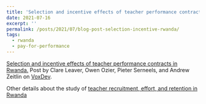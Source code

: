 ```yaml
---
title: 'Selection and incentive effects of teacher performance contracts in Rwanda'
date: 2021-07-16
excerpt: ''
permalink: /posts/2021/07/blog-post-selection-incentive-rwanda/
tags:
  - rwanda
  - pay-for-performance
---
```


[Selection and incentive effects of teacher performance contracts in Rwanda.](https://voxdev.org/topic/health-education/selection-and-incentive-effects-teacher-performance-contracts-rwanda) Post by Clare Leaver, Owen Ozier, Pieter Serneels, and Andrew Zeitlin on [VoxDev](https://voxdev.org/).

Other details about the study of [teacher recruitment, effort, and retention in Rwanda](https://owenozier.github.io/publication/2021-07-01-rwanda-recruitment)

